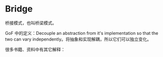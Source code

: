 # Bridge

桥接模式，也叫桥梁模式。

GoF 中的定义：Decouple an abstraction from it's implementation so that the two can vary independently。将抽象和实现解耦，所以它们可以独立变化。

很多书籍、资料中有其它解释：

